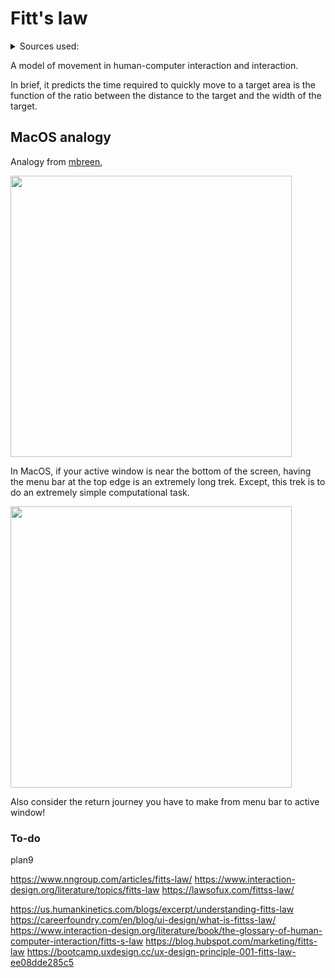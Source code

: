 # Fitt's law

<details><summary>Sources used:</summary>
[mbreen](https://mbreen.com/fitts-apple/),
[wikipedia](https://en.wikipedia.org/wiki/Fitts%27s_law)
</details>

A model of movement in human-computer interaction and interaction.

In brief, it predicts the time required to quickly move to a target area is the function of the ratio between the distance to the target and the width of the target.

## MacOS analogy

Analogy from [mbreen](https://mbreen.com/fitts-apple/),

<img src=".pix/a1.avif" style="width: 450px; height: auto;">

In MacOS, if your active window is near the bottom of the screen, having the menu bar at the top edge is an extremely long trek. Except, this trek is to do an extremely simple computational task.

<img src=".pix/a2.avif" style="width: 450px; height: auto;">

Also consider the return journey you have to make from menu bar to active window!

### To-do

plan9

https://www.nngroup.com/articles/fitts-law/
https://www.interaction-design.org/literature/topics/fitts-law
https://lawsofux.com/fittss-law/

https://us.humankinetics.com/blogs/excerpt/understanding-fitts-law
https://careerfoundry.com/en/blog/ui-design/what-is-fittss-law/
https://www.interaction-design.org/literature/book/the-glossary-of-human-computer-interaction/fitts-s-law
https://blog.hubspot.com/marketing/fitts-law
https://bootcamp.uxdesign.cc/ux-design-principle-001-fitts-law-ee08dde285c5
